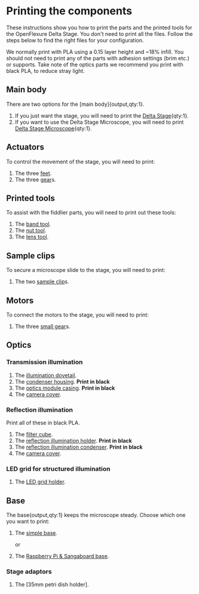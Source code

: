 # Printing the components

These instructions show you how to print the parts and the printed tools for the OpenFlexure Delta Stage. You don't need to print all the files.  Follow the steps below to find the right files for your configuration.

We normally print with PLA using a 0.15 layer height and ~18% infill. You should not need to print any of the parts with adhesion settings (brim etc.) or supports.  Take note of the optics parts we recommend you print with black PLA, to reduce stray light.

[Delta Stage]: models/delta_stage.stl "{cat:3DPrinted}}"
[Delta Stage Microscope]: models/reflection_transmission_delta_stage.stl "{cat: 3DPrinted}"
[feet]: models/feet.stl "{cat:3DPrinted, note: All three feet are in the one file.}"
[Raspberry Pi & Sangaboard base]: models/base_raspi_sangaboard.stl "{cat: 3DPrinted}"
[simple base]: models/base.stl "{cat: 3DPrinted}"
[band tool]: models/actuatortools.md#bandtool "{cat: 3DPrinted_tool}"
[nut tool]: models/actuatortools.md#nuttool "{cat:3DPrinted_tool}"
[sample clip]: models/sample_clips.stl "{cat: 3DPrinted, note: Both sample clips are in the one file.}"
[gear]: models/gears.stl "{cat: 3DPrinted, note: All three gears are in the one file.}"
[small gear]: models/small_gears.stl "{cat: 3DPrinted, note: All three gears are in the one file.}"
[lens tool]: models/lens_tool.stl "{cat:3DPrinted}"
[illumination dovetail]: models/illumination_dovetail.stl "{cat:3DPrinted}"
[condenser housing]: models/condenser_housing.stl "{cat:3DPrinted}"
[camera cover]: models/camera_cover.stl "{cat:3DPrinted}"
[LED grid holder]: models/LED_grid_holder.stl "{cat:3DPrinted}"
[optics module casing]: models/optics_module_casing.md "{cat:3DPrinted}"
[filter cube]: models/filter_cube.md "{cat:3DPrinted}"
[reflection illumination holder]: models/reflection_illumination.md "{cat:3DPrinted}"
[reflection illumination condenser]: models/reflection_illumination.md "{cat:3DPrinted}"

## Main body

There are two options for the [main body]{output,qty:1}.

1. If you just want the stage, you will need to print the [Delta Stage]{qty:1}.
2. If you want to use the Delta Stage Microscope, you will need to print [Delta Stage Microscope]{qty:1}.

## Actuators

To control the movement of the stage, you will need to print:

1. The three [feet].
2. The three [gear]s.

## Printed tools

To assist with the fiddlier parts, you will need to print out these tools:

1. The [band tool].
2. The [nut tool].
3. The [lens tool].

## Sample clips

To secure a microscope slide to the stage, you will need to print:

1. The two [sample clip]s.

## Motors

To connect the motors to the stage, you will need to print:

1. The three [small gear]s.

## Optics

### Transmission illumination

1. The [illumination dovetail].
2. The [condenser housing]. **Print in black**
3. The [optics module casing]. **Print in black**
4. The [camera cover].

### Reflection illumination

Print all of these in black PLA.

1. The [filter cube].
2. The [reflection illumination holder]. **Print in black**
3. The [reflection illumination condenser]. **Print in black**
4. The [camera cover].

### LED grid for structured illumination

1. The [LED grid holder].

## Base

The base{output,qty:1} keeps the microscope steady. Choose which one you want to print:

1. The [simple base].

   or

2. The [Raspberry Pi & Sangaboard base].

### Stage adaptors

1. The [35mm petri dish holder].

